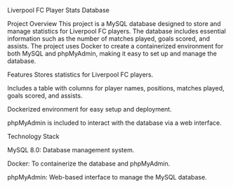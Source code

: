 Liverpool FC Player Stats Database

Project Overview
This project is a MySQL database designed to store and manage statistics for Liverpool FC players. The database includes essential information such as the number of matches played, goals scored, and assists. The project uses Docker to create a containerized environment for both MySQL and phpMyAdmin, making it easy to set up and manage the database.

Features
Stores statistics for Liverpool FC players.

Includes a table with columns for player names, positions, matches played, goals scored, and assists.

Dockerized environment for easy setup and deployment.

phpMyAdmin is included to interact with the database via a web interface.

Technology Stack

MySQL 8.0: Database management system.

Docker: To containerize the database and phpMyAdmin.

phpMyAdmin: Web-based interface to manage the MySQL database.
